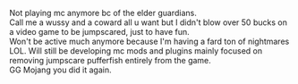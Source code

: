 Not playing mc anymore bc of the elder guardians.  
Call me a wussy and a coward all u want but I didn't blow over 50 bucks on a video game to be jumpscared, just to have fun.  
Won't be active much anymore because I'm having a fard ton of nightmares LOL. 
Will still be developing mc mods and plugins mainly focused on removing jumpscare pufferfish entirely from the game.  
GG Mojang you did it again. 
